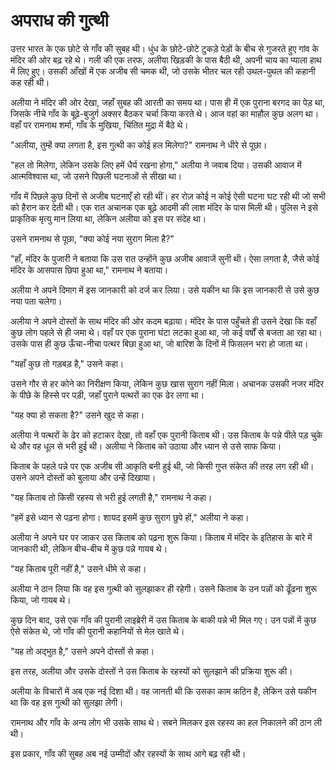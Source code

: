 # अपराध की गुत्थी

उत्तर भारत के एक छोटे से गाँव की सुबह थी। धुंध के छोटे-छोटे टुकड़े पेड़ों के बीच से गुजरते हुए गांव के मंदिर की ओर बढ़ रहे थे। गली की एक तरफ, अलीया खिड़की के पास बैठी थी, अपनी चाय का प्याला हाथ में लिए हुए। उसकी आँखों में एक अजीब सी चमक थी, जो उसके भीतर चल रही उथल-पुथल की कहानी कह रही थी। 

अलीया ने मंदिर की ओर देखा, जहाँ सुबह की आरती का समय था। पास ही में एक पुराना बरगद का पेड़ था, जिसके नीचे गाँव के बूढ़े-बुजुर्ग अक्सर बैठकर चर्चा किया करते थे। आज वहां का माहौल कुछ अलग था। वहाँ पर रामनाथ शर्मा, गाँव के मुखिया, चिंतित मुद्रा में बैठे थे। 

"अलीया, तुम्हें क्या लगता है, इस गुत्थी का कोई हल मिलेगा?" रामनाथ ने धीरे से पूछा।

"हल तो मिलेगा, लेकिन उसके लिए हमें धैर्य रखना होगा," अलीया ने जवाब दिया। उसकी आवाज में आत्मविश्वास था, जो उसने पिछली घटनाओं से सीखा था। 

गाँव में पिछले कुछ दिनों से अजीब घटनाएँ हो रही थीं। हर रोज़ कोई न कोई ऐसी घटना घट रही थी जो सभी को हैरान कर देती थी। एक रात अचानक एक बूढ़े आदमी की लाश मंदिर के पास मिली थी। पुलिस ने इसे प्राकृतिक मृत्यु मान लिया था, लेकिन अलीया को इस पर संदेह था। 

उसने रामनाथ से पूछा, "क्या कोई नया सुराग मिला है?"

"हाँ, मंदिर के पुजारी ने बताया कि उस रात उन्होंने कुछ अजीब आवाजें सुनी थी। ऐसा लगता है, जैसे कोई मंदिर के आसपास छिपा हुआ था," रामनाथ ने बताया। 

अलीया ने अपने दिमाग में इस जानकारी को दर्ज कर लिया। उसे यकीन था कि इस जानकारी से उसे कुछ नया पता चलेगा। 

अलीया ने अपने दोस्तों के साथ मंदिर की ओर कदम बढ़ाया। मंदिर के पास पहुँचते ही उसने देखा कि वहाँ कुछ लोग पहले से ही जमा थे। वहाँ पर एक पुराना घंटा लटका हुआ था, जो कई वर्षों से बजता आ रहा था। उसके पास ही कुछ ऊँचा-नीचा पत्थर बिछा हुआ था, जो बारिश के दिनों में फिसलन भरा हो जाता था। 

"यहाँ कुछ तो गड़बड़ है," उसने कहा।

उसने गौर से हर कोने का निरीक्षण किया, लेकिन कुछ खास सुराग नहीं मिला। अचानक उसकी नजर मंदिर के पीछे के हिस्से पर पड़ी, जहाँ पुराने पत्थरों का एक ढेर लगा था।

"यह क्या हो सकता है?" उसने खुद से कहा।

अलीया ने पत्थरों के ढेर को हटाकर देखा, तो वहाँ एक पुरानी किताब थी। उस किताब के पन्ने पीले पड़ चुके थे और वह धूल से भरी हुई थी। अलीया ने किताब को उठाया और ध्यान से उसे साफ किया। 

किताब के पहले पन्ने पर एक अजीब सी आकृति बनी हुई थी, जो किसी गुप्त संकेत की तरह लग रही थी। उसने अपने दोस्तों को बुलाया और उन्हें दिखाया। 

"यह किताब तो किसी रहस्य से भरी हुई लगती है," रामनाथ ने कहा।

"हमें इसे ध्यान से पढ़ना होगा। शायद इसमें कुछ सुराग छुपे हों," अलीया ने कहा। 

अलीया ने अपने घर पर जाकर उस किताब को पढ़ना शुरू किया। किताब में मंदिर के इतिहास के बारे में जानकारी थी, लेकिन बीच-बीच में कुछ पन्ने गायब थे।

"यह किताब पूरी नहीं है," उसने धीमे से कहा। 

अलीया ने ठान लिया कि वह इस गुत्थी को सुलझाकर ही रहेगी। उसने किताब के उन पन्नों को ढूँढना शुरू किया, जो गायब थे।

कुछ दिन बाद, उसे एक गाँव की पुरानी लाइब्रेरी में उस किताब के बाकी पन्ने भी मिल गए। उन पन्नों में कुछ ऐसे संकेत थे, जो गाँव की पुरानी कहानियों से मेल खाते थे।

"यह तो अद्भुत है," उसने अपने दोस्तों से कहा। 

इस तरह, अलीया और उसके दोस्तों ने उस किताब के रहस्यों को सुलझाने की प्रक्रिया शुरू की।

अलीया के विचारों में अब एक नई दिशा थी। वह जानती थी कि उसका काम कठिन है, लेकिन उसे यकीन था कि वह इस गुत्थी को सुलझा लेगी। 

रामनाथ और गाँव के अन्य लोग भी उसके साथ थे। सबने मिलकर इस रहस्य का हल निकालने की ठान ली थी।

इस प्रकार, गाँव की सुबह अब नई उम्मीदों और रहस्यों के साथ आगे बढ़ रही थी।